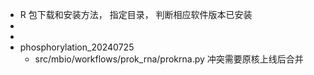 - R 包下载和安装方法， 指定目录， 判断相应软件版本已安装
-
-
- phosphorylation_20240725
	- src/mbio/workflows/prok_rna/prokrna.py 冲突需要原核上线后合并